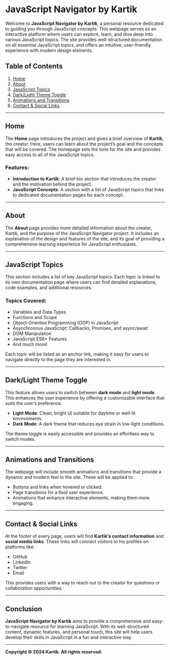 # JavaScript Navigator by Kartik

Welcome to **JavaScript Navigator by Kartik**, a personal resource dedicated to guiding you through JavaScript concepts. This webpage serves as an interactive platform where users can explore, learn, and dive deep into various JavaScript topics. The site provides well-structured documentation on all essential JavaScript topics, and offers an intuitive, user-friendly experience with modern design elements.

## Table of Contents
1. [Home](#home)
2. [About](#about)
3. [JavaScript Topics](#javascript-topics)
4. [Dark/Light Theme Toggle](#darklight-theme-toggle)
5. [Animations and Transitions](#animations-and-transitions)
6. [Contact & Social Links](#contact-social-links)

---

## Home

The **Home** page introduces the project and gives a brief overview of **Kartik**, the creator. Here, users can learn about the project’s goal and the concepts that will be covered. The homepage sets the tone for the site and provides easy access to all of the JavaScript topics.

### Features:
- **Introduction to Kartik**: A brief bio section that introduces the creator and the motivation behind the project.
- **JavaScript Concepts**: A section with a list of JavaScript topics that links to dedicated documentation pages for each concept.

---

## About

The **About** page provides more detailed information about the creator, Kartik, and the purpose of the JavaScript Navigator project. It includes an explanation of the design and features of the site, and its goal of providing a comprehensive learning experience for JavaScript enthusiasts.

---

## JavaScript Topics

This section includes a list of key JavaScript topics. Each topic is linked to its own documentation page where users can find detailed explanations, code examples, and additional resources.

### Topics Covered:
- Variables and Data Types
- Functions and Scope
- Object-Oriented Programming (OOP) in JavaScript
- Asynchronous JavaScript: Callbacks, Promises, and async/await
- DOM Manipulation
- JavaScript ES6+ Features
- And much more!

Each topic will be listed as an anchor link, making it easy for users to navigate directly to the page they are interested in.

---

## Dark/Light Theme Toggle

This feature allows users to switch between **dark mode** and **light mode**. This enhances the user experience by offering a customizable interface that suits the user’s preference.

- **Light Mode**: Clean, bright UI suitable for daytime or well-lit environments.
- **Dark Mode**: A dark theme that reduces eye strain in low-light conditions.

The theme toggle is easily accessible and provides an effortless way to switch modes.

---

## Animations and Transitions

The webpage will include smooth animations and transitions that provide a dynamic and modern feel to the site. These will be applied to:

- Buttons and links when hovered or clicked.
- Page transitions for a fluid user experience.
- Animations that enhance interactive elements, making them more engaging.

---

## Contact & Social Links

At the footer of every page, users will find **Kartik’s contact information** and **social media links**. These links will connect visitors to his profiles on platforms like:

- GitHub
- LinkedIn
- Twitter
- Email

This provides users with a way to reach out to the creator for questions or collaboration opportunities.

---

## Conclusion

**JavaScript Navigator by Kartik** aims to provide a comprehensive and easy-to-navigate resource for learning JavaScript. With its well-structured content, dynamic features, and personal touch, this site will help users develop their skills in JavaScript in a fun and interactive way. 

---

**Copyright © 2024 Kartik. All rights reserved.**

